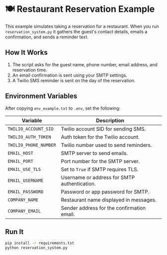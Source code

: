 ---
---

# 🍽️ Restaurant Reservation Example

This example simulates taking a reservation for a restaurant. When you run `reservation_system.py` it gathers the guest's contact details, emails a confirmation, and sends a reminder text.

## How It Works
1. The script asks for the guest name, phone number, email address, and reservation time.
2. An email confirmation is sent using your SMTP settings.
3. A Twilio SMS reminder is sent on the day of the reservation.

## Environment Variables
After copying `env_example.txt` to `.env`, set the following:

| Variable | Description |
|----------|-------------|
| `TWILIO_ACCOUNT_SID` | Twilio account SID for sending SMS. |
| `TWILIO_AUTH_TOKEN` | Auth token for the Twilio account. |
| `TWILIO_PHONE_NUMBER` | Twilio number used to send reminders. |
| `EMAIL_HOST` | SMTP server to send emails. |
| `EMAIL_PORT` | Port number for the SMTP server. |
| `EMAIL_USE_TLS` | Set to `True` if SMTP requires TLS. |
| `EMAIL_USERNAME` | Username or address for SMTP authentication. |
| `EMAIL_PASSWORD` | Password or app password for SMTP. |
| `COMPANY_NAME` | Restaurant name displayed in messages. |
| `COMPANY_EMAIL` | Sender address for the confirmation email. |

## Run It
```bash
pip install -r requirements.txt
python reservation_system.py
```

